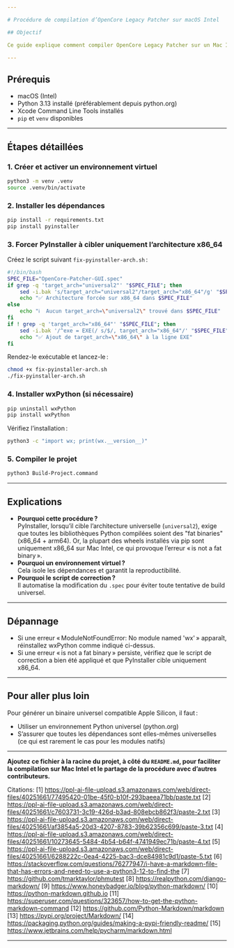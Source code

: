 ```yaml
---

# Procédure de compilation d’OpenCore Legacy Patcher sur macOS Intel

## Objectif

Ce guide explique comment compiler OpenCore Legacy Patcher sur un Mac Intel, en évitant les erreurs liées à l’architecture des binaires Python lors de l’utilisation de PyInstaller.

---
```


## Prérequis

- macOS (Intel)
- Python 3.13 installé (préférablement depuis python.org)
- Xcode Command Line Tools installés
- `pip` et `venv` disponibles

---

## Étapes détaillées

### 1. Créer et activer un environnement virtuel

```bash
python3 -m venv .venv
source .venv/bin/activate
```

### 2. Installer les dépendances

```bash
pip install -r requirements.txt
pip install pyinstaller
```

### 3. Forcer PyInstaller à cibler uniquement l’architecture x86_64

Créez le script suivant `fix-pyinstaller-arch.sh` :

```bash
#!/bin/bash
SPEC_FILE="OpenCore-Patcher-GUI.spec"
if grep -q 'target_arch="universal2"' "$SPEC_FILE"; then
    sed -i.bak 's/target_arch="universal2"/target_arch="x86_64"/g' "$SPEC_FILE"
    echo "✅ Architecture forcée sur x86_64 dans $SPEC_FILE"
else
    echo "ℹ️  Aucun target_arch=\"universal2\" trouvé dans $SPEC_FILE"
fi
if ! grep -q 'target_arch="x86_64"' "$SPEC_FILE"; then
    sed -i.bak '/^exe = EXE(/ s/$/, target_arch="x86_64"/' "$SPEC_FILE"
    echo "✅ Ajout de target_arch=\"x86_64\" à la ligne EXE"
fi
```

Rendez-le exécutable et lancez-le :

```bash
chmod +x fix-pyinstaller-arch.sh
./fix-pyinstaller-arch.sh
```

### 4. Installer wxPython (si nécessaire)

```bash
pip uninstall wxPython
pip install wxPython
```

Vérifiez l’installation :

```bash
python3 -c "import wx; print(wx.__version__)"
```

### 5. Compiler le projet

```bash
python3 Build-Project.command
```

---

## Explications

- **Pourquoi cette procédure ?**  
  PyInstaller, lorsqu’il cible l’architecture universelle (`universal2`), exige que toutes les bibliothèques Python compilées soient des "fat binaries" (x86_64 + arm64). Or, la plupart des wheels installés via pip sont uniquement x86_64 sur Mac Intel, ce qui provoque l’erreur « is not a fat binary ».
- **Pourquoi un environnement virtuel ?**  
  Cela isole les dépendances et garantit la reproductibilité.
- **Pourquoi le script de correction ?**  
  Il automatise la modification du `.spec` pour éviter toute tentative de build universel.

---

## Dépannage

- Si une erreur « ModuleNotFoundError: No module named 'wx' » apparaît, réinstallez wxPython comme indiqué ci-dessus.
- Si une erreur « is not a fat binary » persiste, vérifiez que le script de correction a bien été appliqué et que PyInstaller cible uniquement x86_64.

---

## Pour aller plus loin

Pour générer un binaire universel compatible Apple Silicon, il faut :
- Utiliser un environnement Python universel (python.org)
- S’assurer que toutes les dépendances sont elles-mêmes universelles (ce qui est rarement le cas pour les modules natifs)

---

**Ajoutez ce fichier à la racine du projet, à côté du `README.md`, pour faciliter la compilation sur Mac Intel et le partage de la procédure avec d’autres contributeurs.**

Citations:
[1] https://ppl-ai-file-upload.s3.amazonaws.com/web/direct-files/40251661/77495420-01be-45f0-b10f-293baeea71bb/paste.txt
[2] https://ppl-ai-file-upload.s3.amazonaws.com/web/direct-files/40251661/c7603731-3c19-426d-b3ad-808ebcb862f3/paste-2.txt
[3] https://ppl-ai-file-upload.s3.amazonaws.com/web/direct-files/40251661/af3854a5-20d3-4207-8783-39b62356c699/paste-3.txt
[4] https://ppl-ai-file-upload.s3.amazonaws.com/web/direct-files/40251661/10273645-5484-4b54-b64f-4741949ec71b/paste-4.txt
[5] https://ppl-ai-file-upload.s3.amazonaws.com/web/direct-files/40251661/6288222c-0ea4-4225-bac3-dce84981c9d1/paste-5.txt
[6] https://stackoverflow.com/questions/76277947/i-have-a-markdown-file-that-has-errors-and-need-to-use-a-python3-12-to-find-the
[7] https://github.com/tmarktaylor/phmutest
[8] https://realpython.com/django-markdown/
[9] https://www.honeybadger.io/blog/python-markdown/
[10] https://python-markdown.github.io
[11] https://superuser.com/questions/323657/how-to-get-the-python-markdown-command
[12] https://github.com/Python-Markdown/markdown
[13] https://pypi.org/project/Markdown/
[14] https://packaging.python.org/guides/making-a-pypi-friendly-readme/
[15] https://www.jetbrains.com/help/pycharm/markdown.html

---
